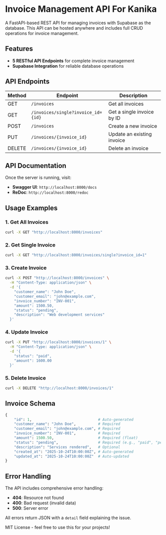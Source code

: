 # Invoice Management API For Kanika

A FastAPI-based REST API for managing invoices with Supabase as the database. This API can be hosted anywhere and includes full CRUD operations for invoice management.

## Features

- **5 RESTful API Endpoints** for complete invoice management
- **Supabase Integration** for reliable database operations

## API Endpoints

| Method | Endpoint | Description |
|--------|----------|-------------|
| GET | `/invoices` | Get all invoices |
| GET | `/invoices/single?invoice_id={id}` | Get a single invoice by ID |
| POST | `/invoices` | Create a new invoice |
| PUT | `/invoices/{invoice_id}` | Update an existing invoice |
| DELETE | `/invoices/{invoice_id}` | Delete an invoice |


## API Documentation

Once the server is running, visit:
- **Swagger UI**: `http://localhost:8000/docs`
- **ReDoc**: `http://localhost:8000/redoc`

## Usage Examples

### 1. Get All Invoices
```bash
curl -X GET "http://localhost:8000/invoices"
```

### 2. Get Single Invoice
```bash
curl -X GET "http://localhost:8000/invoices/single?invoice_id=1"
```

### 3. Create Invoice
```bash
curl -X POST "http://localhost:8000/invoices" \
  -H "Content-Type: application/json" \
  -d '{
    "customer_name": "John Doe",
    "customer_email": "john@example.com",
    "invoice_number": "INV-001",
    "amount": 1500.50,
    "status": "pending",
    "description": "Web development services"
  }'
```

### 4. Update Invoice
```bash
curl -X PUT "http://localhost:8000/invoices/1" \
  -H "Content-Type: application/json" \
  -d '{
    "status": "paid",
    "amount": 1600.00
  }'
```

### 5. Delete Invoice
```bash
curl -X DELETE "http://localhost:8000/invoices/1"
```

## Invoice Schema

```python
{
    "id": 1,                              # Auto-generated
    "customer_name": "John Doe",          # Required
    "customer_email": "john@example.com", # Required
    "invoice_number": "INV-001",          # Required
    "amount": 1500.50,                    # Required (float)
    "status": "pending",                  # Required (e.g., "paid", "pending", "cancelled")
    "description": "Services rendered",   # Optional
    "created_at": "2025-10-24T10:00:00Z", # Auto-generated
    "updated_at": "2025-10-24T10:00:00Z"  # Auto-updated
}
```

## Error Handling

The API includes comprehensive error handling:
- **404**: Resource not found
- **400**: Bad request (invalid data)
- **500**: Server error

All errors return JSON with a `detail` field explaining the issue.

MIT License - feel free to use this for your projects!

